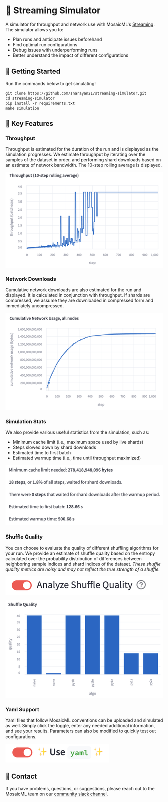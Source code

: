 # 🤖 Streaming Simulator
A simulator for throughput and network use with MosaicML's [Streaming](https://github.com/mosaicml/streaming). The simulator allows you to:
- Plan runs and anticipate issues beforehand
- Find optimal run configurations
- Debug issues with underperforming runs
- Better understand the impact of different configurations

## 🚀 Getting Started
Run the commands below to get simulating!
```
git clone https://github.com/snarayan21/streaming-simulator.git
cd streaming-simulator
pip install -r requirements.txt
make simulation
```
## 🔑 Key Features

### Throughput
Throughput is estimated for the duration of the run and is displayed as the simulation progresses. We estimate throughput by iterating over the samples of the dataset in order, and performing shard downloads based on an estimate of network bandwidth. The 10-step rolling average is displayed.

![Throughput Graph](imgs/throughput.png)

### Network Downloads
Cumulative network downloads are also estimated for the run and displayed. It is calculated in conjunction with throughput. If shards are compressed, we assume they are downloaded in compressed form and immediately uncompressed.

![Downloads Graph](imgs/downloads.png)

### Simulation Stats
We also provide various useful statistics from the simulation, such as:
- Minimum cache limit (i.e., maximum space used by live shards)
- Steps slowed down by shard downloads
- Estimated time to first batch
- Estimated warmup time (i.e., time until throughput maximized)

![Simulation Stats](imgs/stats.png)

### Shuffle Quality
You can choose to evaluate the quality of different shuffling algorithms for your run. We provide an estimate of shuffle quality based on the entropy calculated over the probability distribution of differences between neighboring sample indices and shard indices of the dataset. *These shuffle quality metrics are noisy and may not reflect the true strength of a shuffle.*

![Shuffle Quality Toggle](imgs/shuffle_quality_toggle.png)

![Shuffle Quality Graph](imgs/shuffle_quality_graph.png)

### Yaml Support
Yaml files that follow MosaicML conventions can be uploaded and simulated as well. Simply click the toggle, enter any needed additional information, and see your results. Parameters can also be modified to quickly test out configurations.

![Yaml Quality Toggle](imgs/yaml_toggle.png)

## 💬 Contact
If you have problems, questions, or suggestions, please reach out to the MosaicML team on our [community slack channel](https://mosaicml.me/slack).
